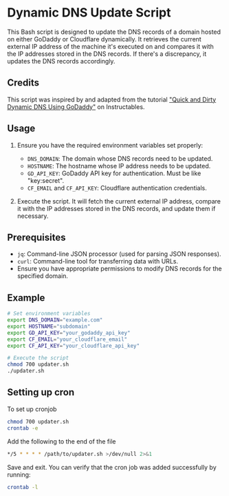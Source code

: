 # Dynamic DNS Update Script

This Bash script is designed to update the DNS records of a domain hosted on either GoDaddy or Cloudflare dynamically. It retrieves the current external IP address of the machine it's executed on and compares it with the IP addresses stored in the DNS records. If there's a discrepancy, it updates the DNS records accordingly.

## Credits

This script was inspired by and adapted from the tutorial ["Quick and Dirty Dynamic DNS Using GoDaddy"](https://www.instructables.com/Quick-and-Dirty-Dynamic-DNS-Using-GoDaddy/) on Instructables.

## Usage

1. Ensure you have the required environment variables set properly:
   - `DNS_DOMAIN`: The domain whose DNS records need to be updated.
   - `HOSTNAME`: The hostname whose IP address needs to be updated.
   - `GD_API_KEY`: GoDaddy API key for authentication. Must be like "key:secret".
   - `CF_EMAIL` and `CF_API_KEY`: Cloudflare authentication credentials.

2. Execute the script. It will fetch the current external IP address, compare it with the IP addresses stored in the DNS records, and update them if necessary.

## Prerequisites

- `jq`: Command-line JSON processor (used for parsing JSON responses).
- `curl`: Command-line tool for transferring data with URLs.
- Ensure you have appropriate permissions to modify DNS records for the specified domain.

## Example

```bash
# Set environment variables
export DNS_DOMAIN="example.com"
export HOSTNAME="subdomain"
export GD_API_KEY="your_godaddy_api_key"
export CF_EMAIL="your_cloudflare_email"
export CF_API_KEY="your_cloudflare_api_key"

# Execute the script
chmod 700 updater.sh
./updater.sh
```

## Setting up cron
To set up cronjob

```bash
chmod 700 updater.sh
crontab -e
```

Add the following to the end of the file

```bash
*/5 * * * * /path/to/updater.sh >/dev/null 2>&1
```

Save and exit. You can verify that the cron job was added successfully by running:

```bash
crontab -l
```
